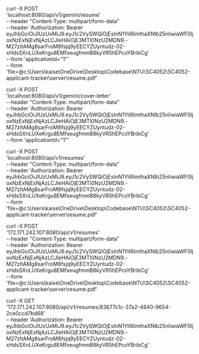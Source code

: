 curl -X POST \
 'localhost:8080/api/v1/gemini/resume' \
 --header "Content-Type: multipart/form-data" \
 --header 'Authorization: Bearer eyJhbGciOiJIUzUxMiJ9.eyJ1c2VySWQiOjEsInN1YiI6ImthaXNlb25nIiwiaWF0IjoxNzExNjExNjAzLCJleHAiOjE3MTI0NzU2MDN9.-M27zltAMg8sarFroM8fsjq9yEECYZUyntudz-02-xHdsSXnLUXeKrgu8EMfxeugfmmB8kyVR5hEPcoYBribCg' \
 --form 'applicationId="1"' \
 --form 'file=@c:\Users\kaise\OneDrive\Desktop\Codebase\NTU\SC4052\SC4052-applicant-tracker\server\resume.pdf'

curl -X POST \
 'localhost:8080/api/v1/gemini/cover-letter' \
 --header "Content-Type: multipart/form-data" \
 --header 'Authorization: Bearer eyJhbGciOiJIUzUxMiJ9.eyJ1c2VySWQiOjEsInN1YiI6ImthaXNlb25nIiwiaWF0IjoxNzExNjExNjAzLCJleHAiOjE3MTI0NzU2MDN9.-M27zltAMg8sarFroM8fsjq9yEECYZUyntudz-02-xHdsSXnLUXeKrgu8EMfxeugfmmB8kyVR5hEPcoYBribCg' \
 --form 'applicationId="1"'

curl -X POST \
 'localhost:8080/api/v1/resumes' \
 --header "Content-Type: multipart/form-data" \
 --header 'Authorization: Bearer eyJhbGciOiJIUzUxMiJ9.eyJ1c2VySWQiOjEsInN1YiI6ImthaXNlb25nIiwiaWF0IjoxNzExNjExNjAzLCJleHAiOjE3MTI0NzU2MDN9.-M27zltAMg8sarFroM8fsjq9yEECYZUyntudz-02-xHdsSXnLUXeKrgu8EMfxeugfmmB8kyVR5hEPcoYBribCg' \
 --form 'file=@c:\Users\kaise\OneDrive\Desktop\Codebase\NTU\SC4052\SC4052-applicant-tracker\server\resume.pdf'

curl -X POST \
 '172.171.242.107:8080/api/v1/resumes' \
 --header "Content-Type: multipart/form-data" \
 --header 'Authorization: Bearer eyJhbGciOiJIUzUxMiJ9.eyJ1c2VySWQiOjEsInN1YiI6ImthaXNlb25nIiwiaWF0IjoxNzExNjExNjAzLCJleHAiOjE3MTI0NzU2MDN9.-M27zltAMg8sarFroM8fsjq9yEECYZUyntudz-02-xHdsSXnLUXeKrgu8EMfxeugfmmB8kyVR5hEPcoYBribCg' \
 --form 'file=@c:\Users\kaise\OneDrive\Desktop\Codebase\NTU\SC4052\SC4052-applicant-tracker\server\resume.pdf'

curl -X GET \
 '172.171.242.107:8080/api/v1/resumes/83677c1c-37a2-4840-9654-2ce0ccd7bd68' \
 --header 'Authorization: Bearer eyJhbGciOiJIUzUxMiJ9.eyJ1c2VySWQiOjEsInN1YiI6ImthaXNlb25nIiwiaWF0IjoxNzExNjExNjAzLCJleHAiOjE3MTI0NzU2MDN9.-M27zltAMg8sarFroM8fsjq9yEECYZUyntudz-02-xHdsSXnLUXeKrgu8EMfxeugfmmB8kyVR5hEPcoYBribCg'
